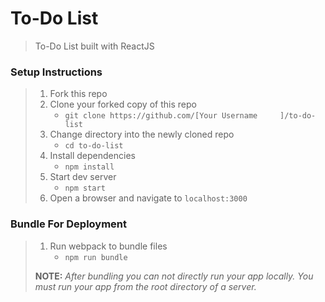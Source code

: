# To-Do List

>To-Do List built with ReactJS

### Setup Instructions

> 1. Fork this repo
> 1. Clone your forked copy of this repo
>    - `git clone https://github.com/[Your Username     ]/to-do-list`
> 1. Change directory into the newly cloned repo
>    - `cd to-do-list`
> 1. Install dependencies 
>    - `npm install`
> 1. Start dev server
>    - `npm start`
> 1. Open a browser and navigate to `localhost:3000`

### Bundle For Deployment

> 1. Run webpack to bundle files
>    - `npm run bundle`
> 
> **NOTE:** *After bundling you can not directly run your app locally. You must run your app from the root directory of a server.*
